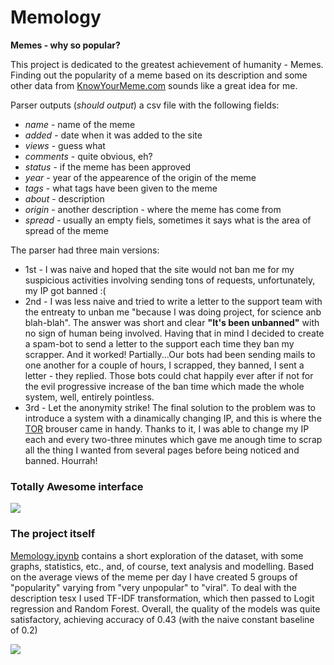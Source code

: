 # Memology
**Memes - why so popular?**


This project is dedicated to the greatest achievement of humanity - Memes. Finding out the popularity of a meme based on its description and some other data from [KnowYourMeme.com](http://KnowYourMeme.com) sounds like a great idea for me. 

Parser outputs (*should output*) a csv file with the following fields:
- *name* - name of the meme
- *added* - date when it was added to the site
- *views* - guess what
- *comments* - quite obvious, eh?
- *status* - if the meme has been approved
- *year* - year of the appearence of the origin of the meme
- *tags* - what tags have been given to the meme
- *about* - description
- *origin* - another description - where the meme has come from
- *spread* - usually an empty fiels, sometimes it says what is the area of spread of the meme

The parser had three main versions:
- 1st - I was naive and hoped that the site would not ban me for my suspicious activities involving sending tons of requests, unfortunately, my IP got banned :(
- 2nd - I was less naive and tried to write a letter to the support team with the entreaty to unban me "because I was doing project, for science anb blah-blah". The answer was short and clear **"It's been unbanned"** with no sign of human being involved. Having that in mind I decided to create a spam-bot to send a letter to the support each time they ban my scrapper. And it worked! Partially...Our bots had been sending mails to one another for a couple of hours, I scrapped, they banned, I sent a letter - they replied. Those bots could chat happily ever after if not for the evil progressive increase of the ban time which made the whole system, well, entirely pointless. 
- 3rd - Let the anonymity strike! The final solution to the problem was to introduce a system with a dinamically changing IP, and this is where the [TOR](https://www.torproject.org/projects/torbrowser.html.en) brouser came in handy. Thanks to it, I was able to change my IP each and every two-three minutes which gave me anough time to scrap all the thing I wanted from several pages before being noticed and banned. Hourrah!

### Totally Awesome interface
![](https://habrastorage.org/files/d64/47e/ac9/d6447eac989f4453839529414b0bc20e.png)

### The project itself

[Memology.ipynb](https://github.com/DmitrySerg/memology/blob/master/Memology.ipynb) contains a short exploration of the dataset, with some graphs, statistics, etc., and, of course, text analysis and modelling. Based on the average views of the meme per day I have created 5 groups of "popularity" varying from "very unpopular" to "viral". To deal with the description tesx I used TF-IDF transformation, which then passed to Logit regression and Random Forest. Overall, the quality of the models was quite satisfactory, achieving accuracy of 0.43 (with the naive constant baseline of 0.2)


![](https://lh3.googleusercontent.com/2lV4Nm6oa9_hY2t-9tBbo3RAuEzcraalogZT0oPDmBqic4tWXliMP_PPWMfG4nnr0vxF=h1264)

